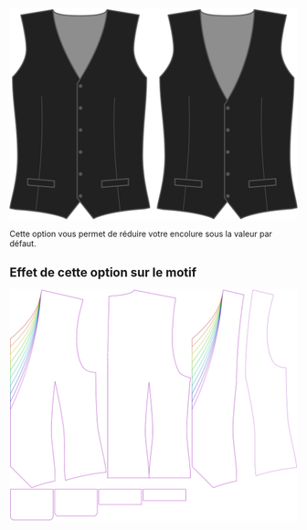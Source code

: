 ![Profondeur d'encolure](necklinedrop.svg)

Cette option vous permet de réduire votre encolure sous la valeur par défaut.


## Effet de cette option sur le motif
![Cette image montre l'effet de cette option en superposant plusieurs variantes qui ont une valeur différente pour cette option](wahid_necklinedrop_sample.svg "Effet de cette option sur le motif")